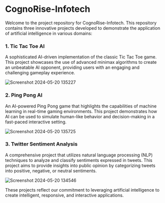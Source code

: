 # CognoRise-Infotech

Welcome to the project repository for CognoRise-Infotech. This repository contains three innovative projects developed to demonstrate the application of artificial intelligence in various domains:

### 1. Tic Tac Toe AI
A sophisticated AI-driven implementation of the classic Tic Tac Toe game. This project showcases the use of advanced minimax algorithms to create an unbeatable AI opponent, providing users with an engaging and challenging gameplay experience.

![Screenshot 2024-05-20 135227](https://github.com/Allan122/allan-s_portfolio/assets/45638226/47c86ef0-f0f9-47e8-bcfe-fbcf026690ca)

### 2. Ping Pong AI
An AI-powered Ping Pong game that highlights the capabilities of machine learning in real-time gaming environments. This project demonstrates how AI can be used to simulate human-like behavior and decision-making in a fast-paced interactive setting.

![Screenshot 2024-05-20 135725](https://github.com/Allan122/allan-s_portfolio/assets/45638226/a5c7d4f9-4579-423a-b1ad-2acb5f1b87df)

### 3. Twitter Sentiment Analysis
A comprehensive project that utilizes natural language processing (NLP) techniques to analyze and classify sentiments expressed in tweets. This project aims to provide insights into public opinion by categorizing tweets into positive, negative, or neutral sentiments.

![Screenshot 2024-05-20 134546](https://github.com/Allan122/allan-s_portfolio/assets/45638226/fe108557-aedf-4056-a07e-b93ccebdf7af)

These projects reflect our commitment to leveraging artificial intelligence to create intelligent, responsive, and interactive applications. 

